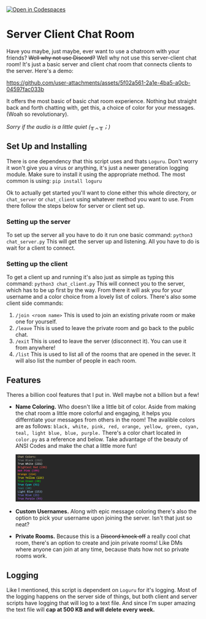 [![Open in Codespaces](https://classroom.github.com/assets/launch-codespace-2972f46106e565e64193e422d61a12cf1da4916b45550586e14ef0a7c637dd04.svg)](https://classroom.github.com/open-in-codespaces?assignment_repo_id=18275188)

# Server Client Chat Room

Have you maybe, just maybe, ever want to use a chatroom with your friends? ~~Well why not use Discord?~~ Well why not use this server-client chat room! It's just a basic server and client chat room that connects clients to the server. Here's a demo:

https://github.com/user-attachments/assets/5f02a561-2a1e-4ba5-a0cb-04597fac033b

It offers the most basic of basic chat room experience. Nothing but straight back and forth chatting with, get this, a choice of color for your messages. (Woah so revolutionary).

_Sorry if the audio is a little quiet (╥ᆺ╥；)_

## Set Up and Installing

There is one dependency that this script uses and thats `Loguru`. Don't worry it won't give you a virus or anything, it's just a newer generation logging module. Make sure to install it using the appropriate method. The most common is using: `pip install loguru`

Ok to actually get started you'll want to clone either this whole directory, or `chat_server` or `chat_client` using whatever method you want to use. From there follow the steps below for server or client set up.

### Setting up the server

To set up the server all you have to do it run one basic command: `python3 chat_server.py` This will get the server up and listening. All you have to do is wait for a client to connect.

### Setting up the client

To get a client up and running it's also just as simple as typing this command: `python3 chat_client.py` This will connect you to the server, which has to be up first by the way. From there it will ask you for your username and a color choice from a lovely list of colors. There's also some client side commands:
    
1) `/join <room name>` This is used to join an existing private room or make one for yourself.
2) `/leave` This is used to leave the private room and go back to the public chat.
3) `/exit` This is used to leave the server (disconnect it). You can use it from anywhere!
4) `/list` This is used to list all of the rooms that are opened in the sever. It will also list the number of people in each room.

## Features

Theres a billion cool features that I put in. Well maybe not a billion but a few!

- __Name Coloring.__ Who doesn't like a little bit of color. Aside from making the chat room a little more colorful and engaging, it helps you differntiate your messages from others in the room! The avalible colors are as follows: `black, white, pink, red, orange, yellow, green, cyan, teal, light blue, blue, purple.` There's a color chart located in `color.py` as a reference and below. Take advantage of the beauty of ANSI Codes and make the chat a little more fun!

    ![color_sample](media/colors2.png)

- __Custom Usernames.__ Along with epic message coloring there's also the option to pick your username upon joining the server. Isn't that just so neat?

- __Private Rooms.__ Because this is a ~~Discord knock off~~ a really cool chat room, there's an option to create and join private rooms! Like DMs where anyone can join at any time, because thats how not so private rooms work.

## Logging

Like I mentioned, this script is dependent on `Loguru` for it's logging. Most of the logging happens on the server side of things, but both client and server scripts have logging that will log to a text file. And since I'm super amazing the text file will __cap at 500 KB and will delete every week.__
